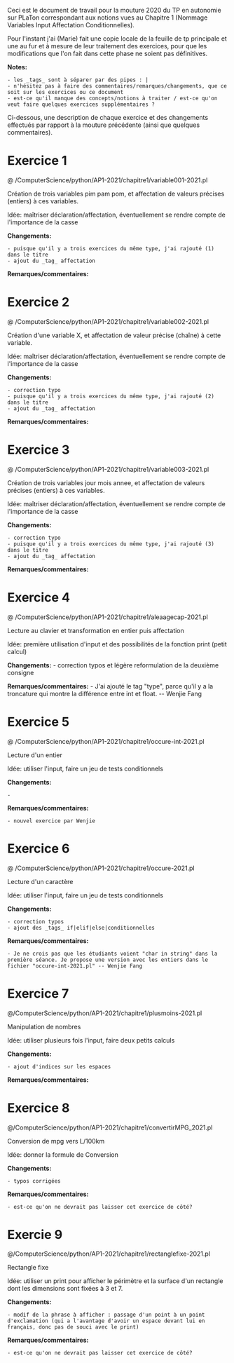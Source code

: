Ceci est le document de travail pour la mouture 2020 du TP en autonomie sur PLaTon correspondant aux notions vues au Chapitre 1 (Nommage Variables Input Affectation Conditionnelles).

Pour l'instant j'ai (Marie) fait une copie locale de la feuille de tp principale et une au fur et à mesure de leur traitement des exercices, pour que les modifications que l'on fait dans cette phase ne soient pas définitives.

**Notes:**

    - les _tags_ sont à séparer par des pipes : |
    - n'hésitez pas à faire des commentaires/remarques/changements, que ce soit sur les exercices ou ce document
    - est-ce qu'il manque des concepts/notions à traiter / est-ce qu'on veut faire quelques exercices supplémentaires ?


Ci-dessous, une description de chaque exercice et des changements effectués par rapport à la mouture précédente (ainsi que quelques commentaires).

# Exercice 1

@ /ComputerScience/python/AP1-2021/chapitre1/variable001-2021.pl

Création de trois variables pim pam pom, et affectation de valeurs précises (entiers) à ces variables.

Idée: maîtriser déclaration/affectation, éventuellement se rendre compte de l'importance de la casse

**Changements:**

    - puisque qu'il y a trois exercices du même type, j'ai rajouté (1) dans le titre
    - ajout du _tag_ affectation

**Remarques/commentaires:**

# Exercice 2

@ /ComputerScience/python/AP1-2021/chapitre1/variable002-2021.pl

Création d'une variable X, et affectation de valeur précise (chaîne) à cette variable.

Idée: maîtriser déclaration/affectation, éventuellement se rendre compte de l'importance de la casse

**Changements:** 

    - correction typo
    - puisque qu'il y a trois exercices du même type, j'ai rajouté (2) dans le titre
    - ajout du _tag_ affectation

**Remarques/commentaires:**

# Exercice 3

@ /ComputerScience/python/AP1-2021/chapitre1/variable003-2021.pl

Création de trois variables jour mois annee, et affectation de valeurs précises (entiers) à ces variables.

Idée: maîtriser déclaration/affectation, éventuellement se rendre compte de l'importance de la casse

**Changements:** 

    - correction typo
    - puisque qu'il y a trois exercices du même type, j'ai rajouté (3) dans le titre
    - ajout du _tag_ affectation

**Remarques/commentaires:**

# Exercice 4

@ /ComputerScience/python/AP1-2021/chapitre1/aleaagecap-2021.pl

Lecture au clavier et transformation en entier puis affectation

Idée: première utilisation d'input et des possibilités de la fonction print (petit calcul)

**Changements:** 
    - correction typos et légère reformulation de la deuxième consigne

**Remarques/commentaires:**
    - J'ai ajouté le tag "type", parce qu'il y a la troncature qui montre la différence entre int et float. -- Wenjie Fang


# Exercice 5

@ /ComputerScience/python/AP1-2021/chapitre1/occure-int-2021.pl

Lecture d'un entier

Idée: utiliser l'input, faire un jeu de tests conditionnels

**Changements:** 

    - 

**Remarques/commentaires:**

    - nouvel exercice par Wenjie


# Exercice 6

@ /ComputerScience/python/AP1-2021/chapitre1/occure-2021.pl

Lecture d'un caractère

Idée: utiliser l'input, faire un jeu de tests conditionnels

**Changements:** 

    - correction typos
    - ajout des _tags_ if|elif|else|conditionnelles

**Remarques/commentaires:**

    - Je ne crois pas que les étudiants voient "char in string" dans la première séance. Je propose une version avec les entiers dans le fichier "occure-int-2021.pl" -- Wenjie Fang

# Exercice 7

@/ComputerScience/python/AP1-2021/chapitre1/plusmoins-2021.pl

Manipulation de nombres

Idée: utiliser plusieurs fois l'input, faire deux petits calculs

**Changements:** 

    - ajout d'indices sur les espaces 

**Remarques/commentaires:**

# Exercice 8

@/ComputerScience/python/AP1-2021/chapitre1/convertirMPG_2021.pl

Conversion de mpg vers L/100km

Idée: donner la formule de Conversion

**Changements:** 

    - typos corrigées

**Remarques/commentaires:**

    - est-ce qu'on ne devrait pas laisser cet exercice de côté?

# Exercie 9

@/ComputerScience/python/AP1-2021/chapitre1/rectanglefixe-2021.pl

Rectangle fixe

Idée: utiliser un print pour afficher le périmètre et la surface d'un rectangle dont les dimensions sont fixées à 3 et 7.

**Changements:** 

    - modif de la phrase à afficher : passage d'un point à un point d'exclamation (qui a l'avantage d'avoir un espace devant lui en français, donc pas de souci avec le print)

**Remarques/commentaires:**

    - est-ce qu'on ne devrait pas laisser cet exercice de côté?


